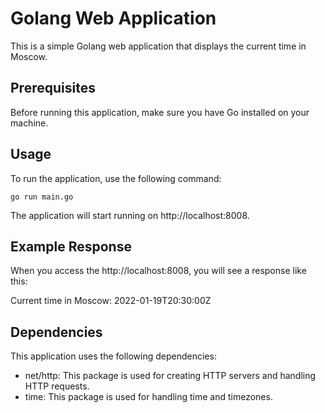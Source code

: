 # Golang Web Application

This is a simple Golang web application that displays the current time in Moscow.

## Prerequisites

Before running this application, make sure you have Go installed on your machine.

## Usage

To run the application, use the following command:

```go run main.go```

The application will start running on http://localhost:8008.

## Example Response

When you access the http://localhost:8008, you will see a response like this:

Current time in Moscow: 2022-01-19T20:30:00Z


## Dependencies

This application uses the following dependencies:

- net/http: This package is used for creating HTTP servers and handling HTTP requests.
- time: This package is used for handling time and timezones.
